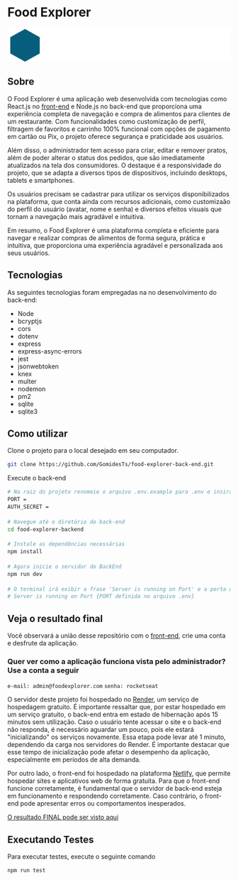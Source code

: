 # Food Explorer

![Logo](https://raw.githubusercontent.com/GomidesTs/food-explorer-back-end/17c651de31265dcc961c11b01d309fbd9bfa14b8/.github/logo.svg)

## Sobre

O Food Explorer é uma aplicação web desenvolvida com tecnologias como React.js no [front-end](https://github.com/GomidesTs/food-explorer-front-end) e Node.js no back-end que proporciona uma experiência completa de navegação e compra de alimentos para clientes de um restaurante. Com funcionalidades como customização de perfil, filtragem de favoritos e carrinho 100% funcional com opções de pagamento em cartão ou Pix, o projeto oferece segurança e praticidade aos usuários.

Além disso, o administrador tem acesso para criar, editar e remover pratos, além de poder alterar o status dos pedidos, que são imediatamente atualizados na tela dos consumidores. O destaque é a responsividade do projeto, que se adapta a diversos tipos de dispositivos, incluindo desktops, tablets e smartphones.

Os usuários precisam se cadastrar para utilizar os serviços disponibilizados na plataforma, que conta ainda com recursos adicionais, como customizaão do perfil do usuário (avatar, nome e senha) e diversos efeitos visuais que tornam a navegação mais agradável e intuitiva.

Em resumo, o Food Explorer é uma plataforma completa e eficiente para navegar e realizar compras de alimentos de forma segura, prática e intuitiva, que proporciona uma experiência agradável e personalizada aos seus usuários.

## Tecnologias

As seguintes tecnologias foram empregadas na no desenvolvimento do back-end:

- Node
- bcryptjs
- cors
- dotenv
- express
- express-async-errors
- jest
- jsonwebtoken
- knex
- multer
- nodemon
- pm2
- sqlite
- sqlite3

## Como utilizar

Clone o projeto para o local desejado em seu computador.

```bash
git clone https://github.com/GomidesTs/food-explorer-back-end.git
```

Execute o back-end

```bash
# Na raiz do projeto renomeie o arquivo .env.example para .env e insira uma porta para a aplicação rodar e um secret para utilizar o jwt no projeto 
PORT =
AUTH_SECRET =

# Navegue até o diretório do back-end
cd food-explorer-backend

# Instale as dependências necessárias
npm install

# Agora inicie o servidor do BackEnd
npm run dev

# O terminal irá exibir a frase 'Server is running on Port' e a porta onde a aplicação está sendo executada. 
# Server is running on Port {PORT definida no arquivo .env}
```

## Veja o resultado final

Você observará a união desse repositório com o [front-end](https://github.com/GomidesTs/food-explorer-front-end), crie uma conta e desfrute da aplicação.

### Quer ver como a aplicação funciona vista pelo administrador? Use a conta a seguir

`e-mail: admin@foodexplorer.com` `senha: rocketseat`

O servidor deste projeto foi hospedado no [Render](https://render.com/), um serviço de hospedagem gratuito. É importante ressaltar que, por estar hospedado em um serviço gratuito, o back-end entra em estado de hibernação após 15 minutos sem utilização. Caso o usuário tente acessar o site e o back-end não responda, é necessário aguardar um pouco, pois ele estará "inicializando" os serviços novamente. Essa etapa pode levar até 1 minuto, dependendo da carga nos servidores do Render. É importante destacar que esse tempo de inicialização pode afetar o desempenho da aplicação, especialmente em períodos de alta demanda.

Por outro lado, o front-end foi hospedado na plataforma [Netlify](https://www.netlify.com/), que permite hospedar sites e aplicativos web de forma gratuita. Para que o front-end funcione corretamente, é fundamental que o servidor de back-end esteja em funcionamento e respondendo corretamente. Caso contrário, o front-end pode apresentar erros ou comportamentos inesperados.

[O resultado FINAL pode ser visto aqui](https://delicate-belekoy-60cb5c.netlify.app/)

## Executando Testes

Para executar testes, execute o seguinte comando

```bash
npm run test
```

